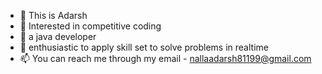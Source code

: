 - 👋 This is Adarsh
- 👀 Interested in competitive coding
- 🌱 a java developer
- 💞️ enthusiastic to apply skill set to solve problems in realtime
- 📫 You can reach me through my email - nallaadarsh81199@gmail.com

<!---
ADARSH-41/ADARSH-41 is a ✨ special ✨ repository because its `README.md` (this file) appears on your GitHub profile.
You can click the Preview link to take a look at your changes.
--->
